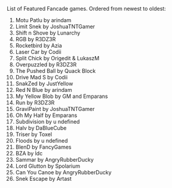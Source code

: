 

List of Featured Fancade games. Ordered from newest to oldest:

1. Motu Patlu by arindam
2. Limit Snek by JoshuaTNTGamer
3. Shift n Shove by Lunarchy
4. RGB by R3DZ3R
5. Rocketbird by Azia
6. Laser Car by Codii
7. Split Chick by Origedit & LukaszM
8. Overpuzzled by R3DZ3R
9. The Pushed Ball by Quack Block
10. Drive Mad S by Codii
11. SnakZed by JustYellow
12. Red N Blue by arindam
13. My Yellow Blob by GM and Emparans
14. Run by R3DZ3R
15. GraviPaint by JoshuaTNTGamer
16. Oh My Half by Emparans
17. Subdivision by u ndefined
18. Halv by DaBlueCube
19. Triser by Toxel
20. Floods by u ndefined
21. BlenD by FancyGames
22. BZA by ldc
23. Sammar by AngryRubberDucky
24. Lord Glutton by Spolarium
25. Can You Canoe by AngryRubberDucky
26. Snek Escape by Artast